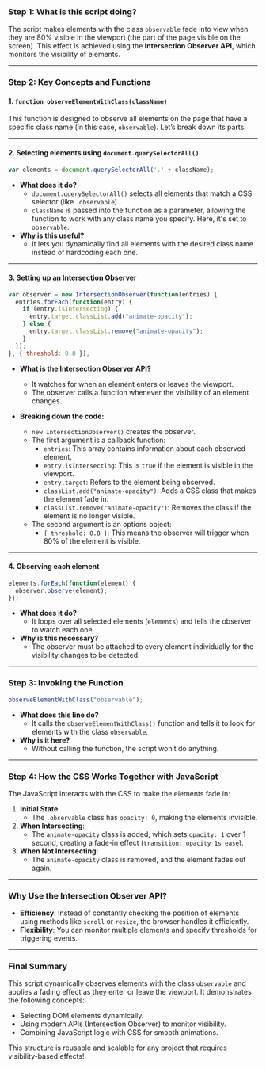 ### Step 1: What is this script doing?
The script makes elements with the class `observable` fade into view when they are 80% visible in the viewport (the part of the page visible on the screen). This effect is achieved using the **Intersection Observer API**, which monitors the visibility of elements.

---

### Step 2: Key Concepts and Functions

#### **1. `function observeElementWithClass(className)`**
This function is designed to observe all elements on the page that have a specific class name (in this case, `observable`). Let’s break down its parts:

---

#### **2. Selecting elements using `document.querySelectorAll()`**
```javascript
var elements = document.querySelectorAll('.' + className);
```
- **What does it do?**
  - `document.querySelectorAll()` selects all elements that match a CSS selector (like `.observable`).
  - `className` is passed into the function as a parameter, allowing the function to work with any class name you specify. Here, it's set to `observable`.
- **Why is this useful?**
  - It lets you dynamically find all elements with the desired class name instead of hardcoding each one.

---

#### **3. Setting up an Intersection Observer**
```javascript
var observer = new IntersectionObserver(function(entries) {
  entries.forEach(function(entry) {
    if (entry.isIntersecting) {
      entry.target.classList.add("animate-opacity");
    } else {
      entry.target.classList.remove("animate-opacity");
    }
  });
}, { threshold: 0.8 });
```
- **What is the Intersection Observer API?**
  - It watches for when an element enters or leaves the viewport.
  - The observer calls a function whenever the visibility of an element changes.

- **Breaking down the code:**
  - `new IntersectionObserver()` creates the observer.
  - The first argument is a callback function:
    - `entries`: This array contains information about each observed element.
    - `entry.isIntersecting`: This is `true` if the element is visible in the viewport.
    - `entry.target`: Refers to the element being observed.
    - `classList.add("animate-opacity")`: Adds a CSS class that makes the element fade in.
    - `classList.remove("animate-opacity")`: Removes the class if the element is no longer visible.
  - The second argument is an options object:
    - `{ threshold: 0.8 }`: This means the observer will trigger when 80% of the element is visible.

---

#### **4. Observing each element**
```javascript
elements.forEach(function(element) {
  observer.observe(element);
});
```
- **What does it do?**
  - It loops over all selected elements (`elements`) and tells the observer to watch each one.
- **Why is this necessary?**
  - The observer must be attached to every element individually for the visibility changes to be detected.

---

### Step 3: Invoking the Function
```javascript
observeElementWithClass("observable");
```
- **What does this line do?**
  - It calls the `observeElementWithClass()` function and tells it to look for elements with the class `observable`.
- **Why is it here?**
  - Without calling the function, the script won’t do anything.

---

### Step 4: How the CSS Works Together with JavaScript
The JavaScript interacts with the CSS to make the elements fade in:
1. **Initial State**: 
   - The `.observable` class has `opacity: 0`, making the elements invisible.
2. **When Intersecting**: 
   - The `animate-opacity` class is added, which sets `opacity: 1` over 1 second, creating a fade-in effect (`transition: opacity 1s ease`).
3. **When Not Intersecting**: 
   - The `animate-opacity` class is removed, and the element fades out again.

---

### Why Use the Intersection Observer API?
- **Efficiency**: Instead of constantly checking the position of elements using methods like `scroll` or `resize`, the browser handles it efficiently.
- **Flexibility**: You can monitor multiple elements and specify thresholds for triggering events.

---

### Final Summary
This script dynamically observes elements with the class `observable` and applies a fading effect as they enter or leave the viewport. It demonstrates the following concepts:
- Selecting DOM elements dynamically.
- Using modern APIs (Intersection Observer) to monitor visibility.
- Combining JavaScript logic with CSS for smooth animations.

This structure is reusable and scalable for any project that requires visibility-based effects!